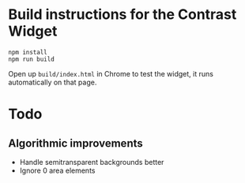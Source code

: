 # Build instructions for the Contrast Widget

```
npm install
npm run build
```

Open up `build/index.html` in Chrome to test the widget, it runs automatically on that page.

# Todo

## Algorithmic improvements

* Handle semitransparent backgrounds better
* Ignore 0 area elements

